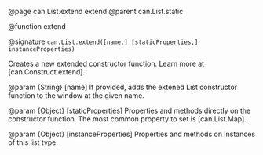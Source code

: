 @page can.List.extend extend
@parent can.List.static

@function extend

@signature `can.List.extend([name,] [staticProperties,] instanceProperties)`

Creates a new extended constructor function. Learn more at [can.Construct.extend].

@param {String} [name] If provided, adds the extened List constructor function to the window at the given name.

@param {Object} [staticProperties] Properties and methods directly on the constructor function. The most common property to set is [can.List.Map].

@param {Object} [instanceProperties] Properties and methods on instances of this list type.